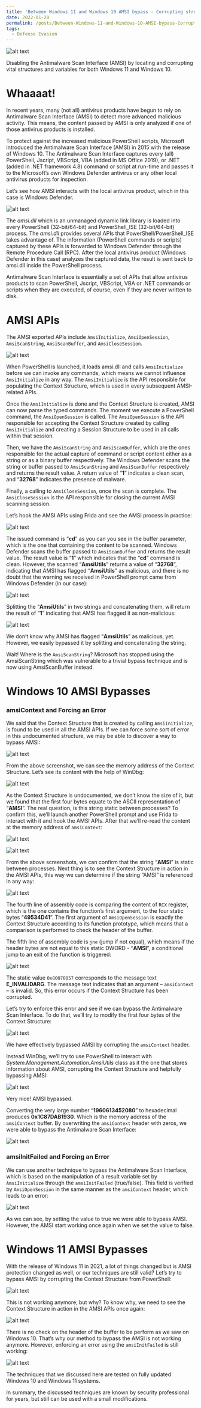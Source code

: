 ```yaml
---
title: 'Between Windows 11 and Windows 10 AMSI bypass - Corrupting structures and variables'
date: 2022-01-20
permalink: /posts/Between-Windows-11-and-Windows-10-AMSI-bypass-Corrupting-structures-and-variables/
tags:
  - Defense Evasion
---
```


![alt text](https://raw.githubusercontent.com/mostaphabahadou/mostaphabahadou.github.io/master/images/59e44730-68fd-11ec-9198-15b8e5d14351-interrogationAMSI2.png)

Disabling the Antimalware Scan Interface (AMSI) by locating and corrupting vital structures and variables for both Windows 11 and Windows 10.

# Whaaaat!

In recent years, many (not all) antivirus products have begun to rely on Antimalware Scan Interface (AMSI) to detect more advanced malicious activity. This means, the content passed by AMSI is only analyzed if one of those antivirus products is installed.

To protect against the increased malicious PowerShell scripts, Microsoft introduced the Antimalware Scan Interface (AMSI) in 2015 with the release of Windows 10. The Antimalware Scan Interface captures every (all) PowerShell, Jscript, VBScript, VBA (added in MS Office 2019), or .NET (added in .NET framework 4.8) command or script at run-time and passes it to the Microsoft’s own Windows Defender antivirus or any other local antivirus products for inspection.

Let’s see how AMSI interacts with the local antivirus product, which in this case is Windows Defender.

![alt text](https://raw.githubusercontent.com/mostaphabahadou/mostaphabahadou.github.io/master/images/63b873d0-68fd-11ec-9198-15b8e5d14351-AMSIimplementation.png)

The _amsi.dll_ which is an unmanaged dynamic link library is loaded into every PowerShell (32-bit/64-bit) and PowerShell_ISE (32-bit/64-bit) process. The _amsi.dll_ provides several APIs that PowerShell/PowerShell_ISE takes advantage of.
The information (PowerShell commands or scripts) captured by these APIs is forwarded to Windows Defender through the Remote Procedure Call (RPC). After the local antivirus product (Windows Defender in this case) analyzes the captured data, the result is sent back to amsi.dll inside the PowerShell process.

Antimalware Scan Interface is essentially a set of APIs that allow antivirus products to scan PowerShell, Jscript, VBScript, VBA or .NET commands or scripts when they are executed, of course, even if they are never written to disk.

# AMSI APIs

The AMSI exported APIs include `AmsiInitialize`, `AmsiOpenSession`, `AmsiScanString`, `AmsiScanBuffer`, and `AmsiCloseSession`.

![alt text](https://raw.githubusercontent.com/mostaphabahadou/mostaphabahadou.github.io/master/images/71006a70-68fd-11ec-9198-15b8e5d14351-AMSIAPIs.png)


When PowerShell is launched, it loads amsi.dll and calls `AmsiInitialize` before we can invoke any commands, which means we cannot influence `AmsiInitialize` in any way. The `AmsiInitialize` is the API responsible for populating the Context Structure, which is used in every subsequent AMSI-related APIs.

Once the `AmsiInitialize` is done and the Context Structure is created, AMSI can now parse the typed commands. The moment we execute a PowerShell command, the `AmsiOpenSession` is called. The `AmsiOpenSession` is the API responsible for accepting the Context Structure created by calling `AmsiInitialize` and creating a Session Structure to be used in all calls within that session.

Then, we have the `AmsiScanString` and `AmsiScanBuffer`, which are the ones responsible for the actual capture of command or script content either as a string or as a binary buffer respectively. The Windows Defender scans the string or buffer passed to `AmsiScanString` and `AmsiScanBuffer` respectively and returns the result value. A return value of “**1**” indicates a clean scan, and “**32768**” indicates the presence of malware.

Finally, a calling to `AmsiCloseSession`, once the scan is complete. The `AmsiCloseSession` is the API responsible for closing the current AMSI scanning session.

Let’s hook the AMSI APIs using Frida and see the AMSI process in practice:

![alt text](https://raw.githubusercontent.com/mostaphabahadou/mostaphabahadou.github.io/master/images/837c2a90-68fd-11ec-9198-15b8e5d14351-AMSIProcessFrida.png)

The issued command is “**cd**” as you can you see in the buffer parameter, which is the one that containing the content to be scanned. Windows Defender scans the buffer passed to `AmsiScanBuffer` and returns the result value. The result value is “**1**” which indicates that the “**cd**” command is clean. However, the scanned “**AmsiUtils**” returns a value of “**32768**”, indicating that AMSI has flagged “**AmsiUtils**” as malicious, and there is no doubt that the warning we received in PowerShell prompt came from Windows Defender (in our case):

![alt text](https://raw.githubusercontent.com/mostaphabahadou/mostaphabahadou.github.io/master/images/9f3b21f0-68fd-11ec-9198-15b8e5d14351-AMSI32768.png)

Splitting the “**AmsiUtils**” in two strings and concatenating them, will return the result of “**1**” indicating that AMSI has flagged it as non-malicious:

![alt text](https://raw.githubusercontent.com/mostaphabahadou/mostaphabahadou.github.io/master/images/aae93eb0-68fd-11ec-9198-15b8e5d14351-AMSIConcatenate.png)

We don’t know why AMSI has flagged “**AmsiUtils**” as malicious, yet. However, we easily bypassed it by splitting and concatenating the string.

Wait! Where is the `AmsiScanString`? Microsoft has stopped using the AmsiScanString which was vulnerable to a trivial bypass technique and is now using AmsiScanBuffer instead.

# Windows 10 AMSI Bypasses

### amsiContext and Forcing an Error

We said that the Context Structure that is created by calling `AmsiInitialize`, is found to be used in all the AMSI APIs. If we can force some sort of error in this undocumented structure, we may be able to discover a way to bypass AMSI:

![alt text](https://raw.githubusercontent.com/mostaphabahadou/mostaphabahadou.github.io/master/images/d7c613e0-68fd-11ec-9198-15b8e5d14351-AMSIamsiContext.png)

From the above screenshot, we can see the memory address of the Context Structure. Let’s see its content with the help of WinDbg:

![alt text](https://raw.githubusercontent.com/mostaphabahadou/mostaphabahadou.github.io/master/images/13d375d0-68fe-11ec-9198-15b8e5d14351-AMSIWinDbg.png)

As the Context Structure is undocumented, we don’t know the size of it, but we found that the first four bytes equate to the ASCII representation of “**AMSI**”. The real question, is this string static between processes? To confirm this, we’ll launch another PowerShell prompt and use Frida to interact with it and hook the AMSI APIs. After that we’ll re-read the content at the memory address of `amsiContext`:

![alt text](https://raw.githubusercontent.com/mostaphabahadou/mostaphabahadou.github.io/master/images/31ca0db0-68fe-11ec-9198-15b8e5d14351-AMSIConfirm1.png)

![alt text](https://raw.githubusercontent.com/mostaphabahadou/mostaphabahadou.github.io/master/images/57261c20-68fe-11ec-9198-15b8e5d14351-AMSIConfirm2.png)


From the above screenshots, we can confirm that the string “**AMSI**” is static between processes. Next thing is to see the Context Structure in action in the AMSI APIs, this way we can determine if the string “AMSI” is referenced in any way:

![alt text](https://raw.githubusercontent.com/mostaphabahadou/mostaphabahadou.github.io/master/images/7094e1f0-68fe-11ec-9198-15b8e5d14351-AMSIWinDbgCMP.png)

The fourth line of assembly code is comparing the content of `RCX` register, which is the one contains the function’s first argument, to the four static bytes “**49534D41**”. The first argument of `AmsiOpenSession` is exactly the Context Structure according to its function prototype, which means that a comparison is performed to check the header of the buffer.

The fifth line of assembly code is `jne` (jump if not equal), which means if the header bytes are not equal to this static DWORD - “**AMSI**”, a conditional jump to an exit of the function is triggered:

![alt text](https://raw.githubusercontent.com/mostaphabahadou/mostaphabahadou.github.io/master/images/7094e1f0-68fe-11ec-9198-15b8e5d14351-AMSIWinDbgCMP.png)

The static value `0x80070057` corresponds to the message text **E_INVALIDARG**. The message text indicates that an argument – `amsiContext` – is invalid. So, this error occurs if the Context Structure has been corrupted.

Let’s try to enforce this error and see if we can bypass the Antimalware Scan Interface. To do that, we’ll try to modify the first four bytes of the Context Structure:

![alt text](https://raw.githubusercontent.com/mostaphabahadou/mostaphabahadou.github.io/master/images/af688fd0-68fe-11ec-9198-15b8e5d14351-AMSICSBypass.png)

We have effectively bypassed AMSI by corrupting the `amsiContext` header.

Instead WinDbg, we’ll try to use PowerShell to interact with _System.Management.Automation.AmsiUtils_ class as it the one that stores information about AMSI, corrupting the Context Structure and helpfully bypassing AMSI:

![alt text](https://raw.githubusercontent.com/mostaphabahadou/mostaphabahadou.github.io/master/images/d076ef00-68fe-11ec-9198-15b8e5d14351-AMSIPSBypass.png)

Very nice! AMSI bypassed.

Converting the very large number “**1960613452080**” to hexadecimal produces **0x1C87DAB1930**. Which is the memory address of the `amsiContext` buffer. By overwriting the `amsiContext` header with zeros, we were able to bypass the Antimalware Scan Interface:

![alt text](https://raw.githubusercontent.com/mostaphabahadou/mostaphabahadou.github.io/master/images/e614d6b0-68fe-11ec-9198-15b8e5d14351-AMSIWinDbgOverwrite.png)

### amsiInitFailed and Forcing an Error

We can use another technique to bypass the Antimalware Scan Interface, which is based on the manipulation of a result variable set by `AmsiInitialize` through the `amsiInitFailed` (true/false). This field is verified by `AmsiOpenSession` in the same manner as the `amsiContext` header, which leads to an error:

![alt text](https://raw.githubusercontent.com/mostaphabahadou/mostaphabahadou.github.io/master/images/f571a390-68fe-11ec-9198-15b8e5d14351-AMSIamsiInitFailed.png)

As we can see, by setting the value to true we were able to bypass AMSI. However, the AMSI start working once again when we set the value to false.

# Windows 11 AMSI Bypasses

With the release of Windows 11 in 2021, a lot of things changed but is AMSI protection changed as well, or our techniques are still valid? Let’s try to bypass AMSI by corrupting the Context Structure from PowerShell:

![alt text](https://raw.githubusercontent.com/mostaphabahadou/mostaphabahadou.github.io/master/images/08bf59b0-68ff-11ec-9198-15b8e5d14351-AMSIWin11CS.png)

This is not working anymore, but why? To know why, we need to see the Context Structure in action in the AMSI APIs once again:

![alt text](https://raw.githubusercontent.com/mostaphabahadou/mostaphabahadou.github.io/master/images/1d783890-68ff-11ec-9198-15b8e5d14351-AMSIWin11WinDbg.png)

There is no check on the header of the buffer to be perform as we saw on Windows 10. That’s why our method to bypass the AMSI is not working anymore. However, enforcing an error using the `amsiInitFailed` is still working:

![alt text](https://raw.githubusercontent.com/mostaphabahadou/mostaphabahadou.github.io/master/images/2c9cde70-68ff-11ec-9198-15b8e5d14351-AMSIWin11Bypass.png)

The techniques that we discussed here are tested on fully updated Windows 10 and Windows 11 systems.

In summary, the discussed techniques are known by security professional for years, but still can be used with a small modifications.
